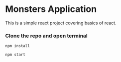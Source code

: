 # Monsters Application

This is a simple react project covering basics of react.

### Clone the repo and open terminal

`npm install`

`npm start`

